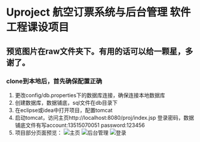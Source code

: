 # Uproject 航空订票系统与后台管理 软件工程课设项目
## 预览图片在raw文件夹下。有用的话可以给一颗星，多谢了。
### clone到本地后，首先确保配置正确
1. 更改config/db.properties下的数据库连接，确保连接本地数据库
2. 创建数据库，数据铺底，sql文件在db目录下
3. 在eclipse或idea中打开项目，配置tomcat
4. 启动tomcat，访问主页http://localhost:8080/proj/index.jsp 登录密码，数据铺底文件有写account:13515070051   password:123456
5. 项目部分页面预览：
 ![主页](https://github.com/lingfenghu/uni_project_java/blob/master/raw/2.png)
 ![后台管理](https://github.com/lingfenghu/uni_project_java/blob/master/raw/4.png)
 ![登录](https://github.com/lingfenghu/uni_project_java/blob/master/raw/3.png)
